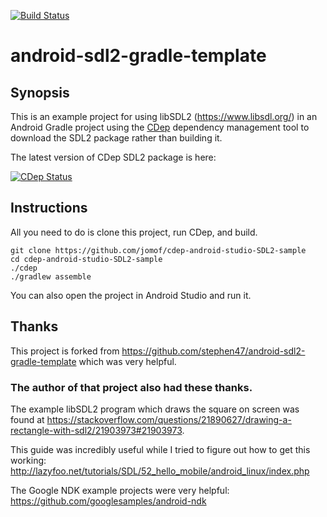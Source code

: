 [![Build Status](https://travis-ci.org/jomof/cdep-android-studio-SDL2-sample.svg?branch=master)](https://travis-ci.org/jomof/cdep-android-studio-SDL2-sample)

# android-sdl2-gradle-template

## Synopsis

This is an example project for using libSDL2 (https://www.libsdl.org/) in an Android Gradle project using the [CDep](https://github.com/jomof/cdep)  dependency management tool to download the SDL2 package rather than building it. 

The latest version of CDep SDL2 package is here:

[![CDep Status](https://cdep-io.github.io/com.github.jomof/sdl2/latest/latest.svg)](https://github.com/jomof/sdl2/releases/latest)


## Instructions

All you need to do is clone this project, run CDep, and build.

```
git clone https://github.com/jomof/cdep-android-studio-SDL2-sample
cd cdep-android-studio-SDL2-sample
./cdep
./gradlew assemble
```
You can also open the project in Android Studio and run it.

## Thanks

This project is forked from https://github.com/stephen47/android-sdl2-gradle-template which was very helpful. 

### The author of that project also had these thanks.

The example libSDL2 program which draws the square on screen was found at https://stackoverflow.com/questions/21890627/drawing-a-rectangle-with-sdl2/21903973#21903973.

This guide was incredibly useful while I tried to figure out how to get this working: http://lazyfoo.net/tutorials/SDL/52_hello_mobile/android_linux/index.php

The Google NDK example projects were very helpful: https://github.com/googlesamples/android-ndk
